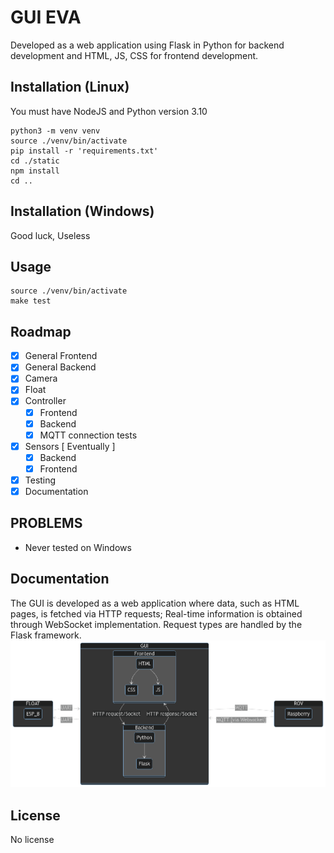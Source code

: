 # GUI EVA
Developed as a web application using Flask in Python for backend development and HTML, JS, CSS for frontend development. 
## Installation (Linux)
You must have NodeJS and Python version 3.10
```
python3 -m venv venv
source ./venv/bin/activate
pip install -r 'requirements.txt'
cd ./static
npm install
cd ..
```
## Installation (Windows)
Good luck, Useless
## Usage
```
source ./venv/bin/activate
make test
```
## Roadmap

- [x] General Frontend
- [x] General Backend
- [x] Camera
- [x] Float
- [x] Controller
    - [x] Frontend
    - [x] Backend
    - [x] MQTT connection tests
- [x] Sensors [ Eventually ]
    - [x] Backend
    - [x] Frontend
- [x] Testing
- [x] Documentation

## PROBLEMS
* Never tested on Windows

## Documentation
The GUI is developed as a web application where data, such as HTML pages, is fetched via HTTP requests; Real-time information is obtained through WebSocket implementation. Request types are handled by the Flask framework.
![SCHEMA](/static/IMG/SCHEMA.png)
## License
No license
